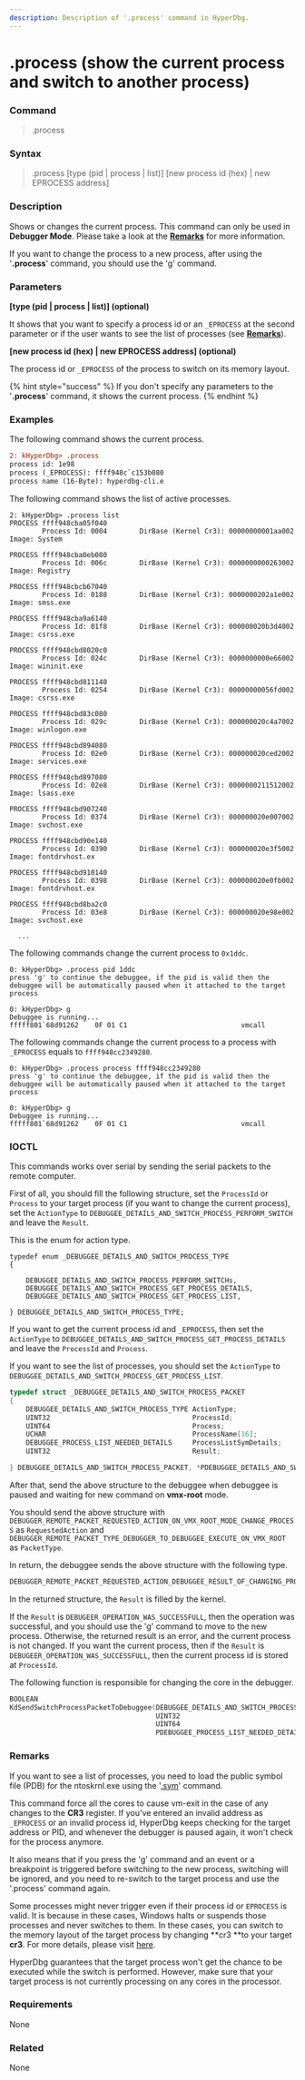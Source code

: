 ```yaml
---
description: Description of '.process' command in HyperDbg.
---
```


# .process (show the current process and switch to another process)

### Command

> .process

### Syntax

> .process \[type (pid | process | list)] \[new process id (hex) | new EPROCESS address]

### Description

Shows or changes the current process. This command can only be used in **Debugger Mode**. Please take a look at the [**Remarks**](https://docs.hyperdbg.org/commands/meta-commands/.process#remarks) for more information.

If you want to change the process to a new process, after using the '**.process**' command, you should use the '[g](https://docs.hyperdbg.org/commands/debugging-commands/g)' command.

### Parameters

**\[type (pid | process | list)] (optional)**

It shows that you want to specify a process id or an `_EPROCESS` at the second parameter or if the user wants to see the list of processes (see [**Remarks**](https://docs.hyperdbg.org/commands/meta-commands/.process#remarks)).

**\[new process id (hex) | new EPROCESS address] (optional)**

The process id or `_EPROCESS` of the process to switch on its memory layout.

{% hint style="success" %}
If you don't specify any parameters to the '**.process**' command, it shows the current process.
{% endhint %}

### Examples

The following command shows the current process.

```diff
2: kHyperDbg> .process
process id: 1e98
process (_EPROCESS): ffff948c`c153b080
process name (16-Byte): hyperdbg-cli.e
```

The following command shows the list of active processes.

```
2: kHyperDbg> .process list
PROCESS ffff948cba05f040
        Process Id: 0004        DirBase (Kernel Cr3): 00000000001aa002  Image: System

PROCESS ffff948cba0eb080
        Process Id: 006c        DirBase (Kernel Cr3): 0000000000263002  Image: Registry

PROCESS ffff948cbcb67040
        Process Id: 0188        DirBase (Kernel Cr3): 0000000202a1e002  Image: smss.exe

PROCESS ffff948cba9a6140
        Process Id: 01f8        DirBase (Kernel Cr3): 000000020b3d4002  Image: csrss.exe

PROCESS ffff948cbd8020c0
        Process Id: 024c        DirBase (Kernel Cr3): 0000000000e66002  Image: wininit.exe

PROCESS ffff948cbd811140
        Process Id: 0254        DirBase (Kernel Cr3): 00000000056fd002  Image: csrss.exe

PROCESS ffff948cbd83c080
        Process Id: 029c        DirBase (Kernel Cr3): 000000020c4a7002  Image: winlogon.exe

PROCESS ffff948cbd894080
        Process Id: 02e0        DirBase (Kernel Cr3): 000000020ced2002  Image: services.exe

PROCESS ffff948cbd897080
        Process Id: 02e8        DirBase (Kernel Cr3): 0000000211512002  Image: lsass.exe

PROCESS ffff948cbd907240
        Process Id: 0374        DirBase (Kernel Cr3): 000000020e007002  Image: svchost.exe

PROCESS ffff948cbd90e140
        Process Id: 0390        DirBase (Kernel Cr3): 000000020e3f5002  Image: fontdrvhost.ex

PROCESS ffff948cbd910140
        Process Id: 0398        DirBase (Kernel Cr3): 000000020e0fb002  Image: fontdrvhost.ex

PROCESS ffff948cbd8ba2c0
        Process Id: 03e8        DirBase (Kernel Cr3): 000000020e98e002  Image: svchost.exe
        
  ...
```

The following commands change the current process to `0x1ddc`.

```
0: kHyperDbg> .process pid 1ddc
press 'g' to continue the debuggee, if the pid is valid then the debuggee will be automatically paused when it attached to the target process

0: kHyperDbg> g
Debuggee is running...
fffff801`68d91262    0F 01 C1                            vmcall
```

The following commands change the current process to a process with `_EPROCESS` equals to  `ffff948cc2349280`.

```
0: kHyperDbg> .process process ffff948cc2349280
press 'g' to continue the debuggee, if the pid is valid then the debuggee will be automatically paused when it attached to the target process

0: kHyperDbg> g
Debuggee is running...
fffff801`68d91262    0F 01 C1                            vmcall
```

### IOCTL

This commands works over serial by sending the serial packets to the remote computer.

First of all, you should fill the following structure, set the `ProcessId` or `Process` to your target process (if you want to change the current process), set the `ActionType` to `DEBUGGEE_DETAILS_AND_SWITCH_PROCESS_PERFORM_SWITCH` and leave the `Result`.

This is the enum for action type.

```
typedef enum _DEBUGGEE_DETAILS_AND_SWITCH_PROCESS_TYPE
{

    DEBUGGEE_DETAILS_AND_SWITCH_PROCESS_PERFORM_SWITCHs,
    DEBUGGEE_DETAILS_AND_SWITCH_PROCESS_GET_PROCESS_DETAILS,
    DEBUGGEE_DETAILS_AND_SWITCH_PROCESS_GET_PROCESS_LIST,

} DEBUGGEE_DETAILS_AND_SWITCH_PROCESS_TYPE;
```

If you want to get the current process id and `_EPROCESS`, then set the `ActionType` to `DEBUGGEE_DETAILS_AND_SWITCH_PROCESS_GET_PROCESS_DETAILS` and leave the `ProcessId` and `Process`.

If you want to see the list of processes, you should set the `ActionType` to `DEBUGGEE_DETAILS_AND_SWITCH_PROCESS_GET_PROCESS_LIST`.

```c
typedef struct _DEBUGGEE_DETAILS_AND_SWITCH_PROCESS_PACKET
{
    DEBUGGEE_DETAILS_AND_SWITCH_PROCESS_TYPE ActionType;
    UINT32                                   ProcessId;
    UINT64                                   Process;
    UCHAR                                    ProcessName[16];
    DEBUGGEE_PROCESS_LIST_NEEDED_DETAILS     ProcessListSymDetails;
    UINT32                                   Result;

} DEBUGGEE_DETAILS_AND_SWITCH_PROCESS_PACKET, *PDEBUGGEE_DETAILS_AND_SWITCH_PROCESS_PACKET;

```

After that, send the above structure to the debuggee when debuggee is paused and waiting for new command on **vmx-root** mode.

You should send the above structure with `DEBUGGER_REMOTE_PACKET_REQUESTED_ACTION_ON_VMX_ROOT_MODE_CHANGE_PROCESS` as `RequestedAction` and `DEBUGGER_REMOTE_PACKET_TYPE_DEBUGGER_TO_DEBUGGEE_EXECUTE_ON_VMX_ROOT` as `PacketType`.

In return, the debuggee sends the above structure with the following type.

```c
DEBUGGER_REMOTE_PACKET_REQUESTED_ACTION_DEBUGGEE_RESULT_OF_CHANGING_PROCESS
```

In the returned structure, the `Result` is filled by the kernel.

If the `Result` is `DEBUGEER_OPERATION_WAS_SUCCESSFULL`, then the operation was successful, and you should use the '[g](https://docs.hyperdbg.org/commands/debugging-commands/g)' command to move to the new process. Otherwise, the returned result is an error, and the current process is not changed. If you want the current process, then if the `Result` is `DEBUGEER_OPERATION_WAS_SUCCESSFULL`, then the current process id is stored at `ProcessId`.

The following function is responsible for changing the core in the debugger.

```c
BOOLEAN
KdSendSwitchProcessPacketToDebuggee(DEBUGGEE_DETAILS_AND_SWITCH_PROCESS_TYPE ActionType,
                                    UINT32                                   NewPid,
                                    UINT64                                   NewProcess,
                                    PDEBUGGEE_PROCESS_LIST_NEEDED_DETAILS    SymDetailsForProcessList);
```

### Remarks

If you want to see a list of processes, you need to load the public symbol file (PDB) for the ntoskrnl.exe using the '[.sym](https://docs.hyperdbg.org/commands/meta-commands/.sym)' command.

This command force all the cores to cause vm-exit in the case of any changes to the **CR3** register. If you've entered an invalid address as `_EPROCESS` or an invalid process id, HyperDbg keeps checking for the target address or PID, and whenever the debugger is paused again, it won't check for the process anymore.

It also means that if you press the '[g](https://docs.hyperdbg.org/commands/debugging-commands/g)' command and an event or a breakpoint is triggered before switching to the new process, switching will be ignored, and you need to re-switch to the target process and use the '.process' command again.

Some processes might never trigger even if their process id or `EPROCESS` is valid. It is because in these cases, Windows halts or suspends those processes and never switches to them. In these cases, you can switch to the memory layout of the target process by changing **cr3 **to your target **cr3**. For more details, please visit [here](https://docs.hyperdbg.org/tips-and-tricks/misc/switch-to-new-process-layout).

HyperDbg guarantees that the target process won't get the chance to be executed while the switch is performed. However, make sure that your target process is not currently processing on any cores in the processor.

### Requirements

None

### Related

None
